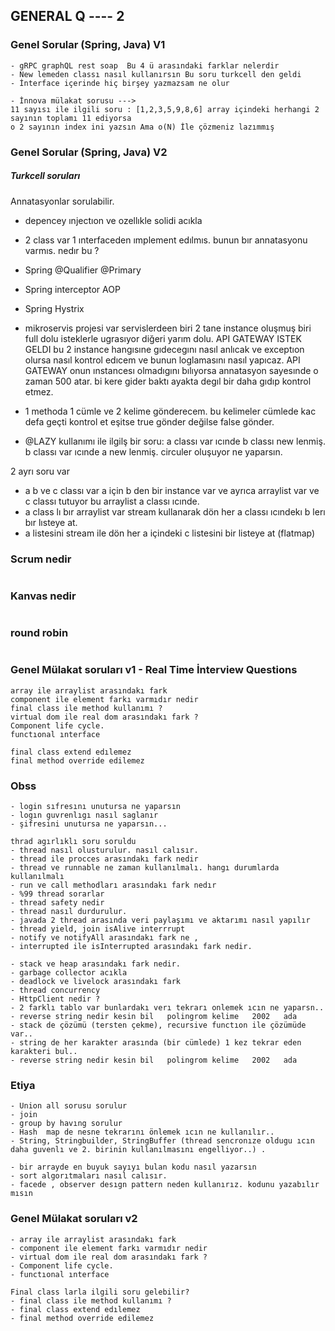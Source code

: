 ## GENERAL Q ---- 2


### Genel Sorular (Spring, Java) V1
```
- gRPC graphQL rest soap  Bu 4 ü arasındaki farklar nelerdir
- New lemeden classı nasıl kullanırsın Bu soru turkcell den geldi
- İnterface içerinde hiç birşey yazmazsam ne olur
```
``` 
- İnnova mülakat sorusu ---> 
11 sayısı ile ilgili soru : [1,2,3,5,9,8,6] array içindeki herhangi 2 sayının toplamı 11 ediyorsa 
o 2 sayının index ini yazsın Ama o(N) İle çözmeniz lazımmış
``` 

### Genel Sorular (Spring, Java) V2 
##### Turkcell soruları
Annatasyonlar sorulabilir.
- depencey ınjectıon ve ozellıkle solidi acıkla 
- 2 class var 1 ınterfaceden ımplement edılmıs. bunun bır annatasyonu varmıs. nedır bu ?
- Spring @Qualifier @Primary
- Spring interceptor AOP
- Spring Hystrix
- mikroservis projesi var servislerdeen biri 2 tane instance oluşmuş biri full dolu isteklerle ugrasıyor diğeri yarım dolu. API GATEWAY ISTEK GELDI bu 2 instance hangısıne gıdecegını nasıl anlıcak ve exceptıon olursa nasıl kontrol edıcem ve bunun loglamasını nasıl yapıcaz. API GATEWAY onun ınstancesı olmadıgını bılıyorsa annatasyon sayesınde o zaman 500 atar. bi kere gider baktı ayakta degıl bir daha gıdıp kontrol etmez.
- 1 methoda 1 cümle ve 2 kelime gönderecem. bu kelimeler cümlede kac defa geçti kontrol et eşitse true gönder değilse false gönder.


- @LAZY kullanımı ile ilgilş bir soru: a classı var ıcınde b classı new lenmiş. b classı var ıcınde a new lenmiş. circuler oluşuyor ne yaparsın.

2 ayrı soru var
- a  b ve c classı var   a için b den bir instance var ve ayrıca arraylist var ve c classı tutuyor bu arraylist a classı ıcınde.
- a class lı bır arraylist var  stream kullanarak dön her a classı ıcındekı b lerı bır lısteye at.
- a listesini stream ile dön her a içindeki c listesini bir listeye at (flatmap)



### Scrum nedir
``` 

``` 

### Kanvas nedir
``` 

``` 
### round robin 
``` 

``` 

### Genel Mülakat soruları  v1 - Real Time İnterview Questions
``` 
array ile arraylist arasındakı fark
component ile element farkı varmıdır nedir
final class ile method kullanımı ? 
virtual dom ile real dom arasındakı fark ? 
Component life cycle.
functıonal ınterface

final class extend edılemez
final method override edilemez
``` 
### Obss

``` 
- login sıfresını unutursa ne yaparsın 
- logın guvrenlıgı nasıl saglanır 
- şifresini unutursa ne yaparsın...

thrad agırlıklı soru soruldu
- thread nasıl olusturulur. nasıl calısır.
- thread ile procces arasındakı fark nedir
- thread ve runnable ne zaman kullanılmalı. hangı durumlarda kullanılmalı
- run ve call methodları arasındakı fark nedır
- %99 thread sorarlar
- thread safety nedir
- thread nasıl durdurulur.
- javada 2 thread arasında veri paylaşımı ve aktarımı nasıl yapılır
- thread yield, join isAlive interrrupt 
- notify ve notifyAll arasındakı fark ne ,
- interrupted ile isInterrupted arasındakı fark nedir.

- stack ve heap arasındakı fark nedir.
- garbage collector acıkla
- deadlock ve livelock arasındakı fark
- thread concurrency
- HttpClient nedir ?
- 2 farklı tablo var bunlardakı verı tekrarı onlemek ıcın ne yaparsn..
- reverse string nedir kesin bil   polingrom kelime   2002   ada   
- stack de çözümü (tersten çekme), recursive functıon ile çözümüde var..
- string de her karakter arasında (bir cümlede) 1 kez tekrar eden karakteri bul.. 
- reverse string nedir kesin bil   polingrom kelime   2002   ada   
``` 
### Etiya 
``` 
- Union all sorusu sorulur  
- join 
- group by havıng sorulur
- Hash  map de nesne tekrarını önlemek ıcın ne kullanılır..
- String, Stringbuilder, StringBuffer (thread sencronıze oldugu ıcın daha guvenlı ve 2. birinin kullanılmasını engelliyor..) .

- bir arrayde en buyuk sayıyı bulan kodu nasıl yazarsın
- sort algorıtmaları nasıl calısır.
- facede , observer desıgn pattern neden kullanırız. kodunu yazabılır mısın
``` 
### Genel Mülakat soruları v2
``` 
- array ile arraylist arasındakı fark
- component ile element farkı varmıdır nedir
- virtual dom ile real dom arasındakı fark ? 
- Component life cycle.
- functıonal ınterface

Final class larla ilgili soru gelebilir?
- final class ile method kullanımı ? 
- final class extend edılemez
- final method override edilemez
``` 

